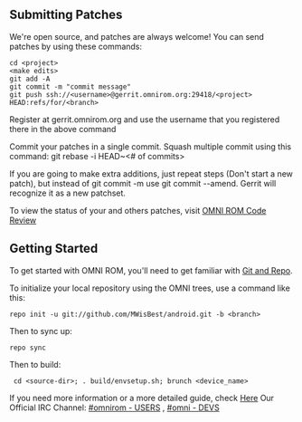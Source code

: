 Submitting Patches
------------------
We're open source, and patches are always welcome!
You can send patches by using these commands:

    cd <project>
    <make edits>
    git add -A
    git commit -m "commit message"
    git push ssh://<username>@gerrit.omnirom.org:29418/<project> HEAD:refs/for/<branch>

Register at gerrit.omnirom.org and use the username that you registered there in the above command

Commit your patches in a single commit. Squash multiple commit using this command: git rebase -i HEAD~<# of commits>

If you are going to make extra additions, just repeat steps (Don't start a new patch), but instead of git commit -m
use git commit --amend. Gerrit will recognize it as a new patchset.

To view the status of your and others patches, visit [OMNI ROM Code Review](https://gerrit.omnirom.org)


Getting Started
---------------

To get started with OMNI ROM, you'll need to get
familiar with [Git and Repo](http://source.android.com/download/using-repo).

To initialize your local repository using the OMNI trees, use a command like this:

    repo init -u git://github.com/MWisBest/android.git -b <branch>

Then to sync up:

    repo sync

Then to build:

     cd <source-dir>; . build/envsetup.sh; brunch <device_name>

If you need more information or a more detailed guide, check [Here](http://docs.omnirom.org)
Our Official IRC Channel: [#omnirom - USERS](http://webchat.freenode.net/?channels=omnirom)  ,  [#omni - DEVS](http://webchat.freenode.net/?channels=omni)